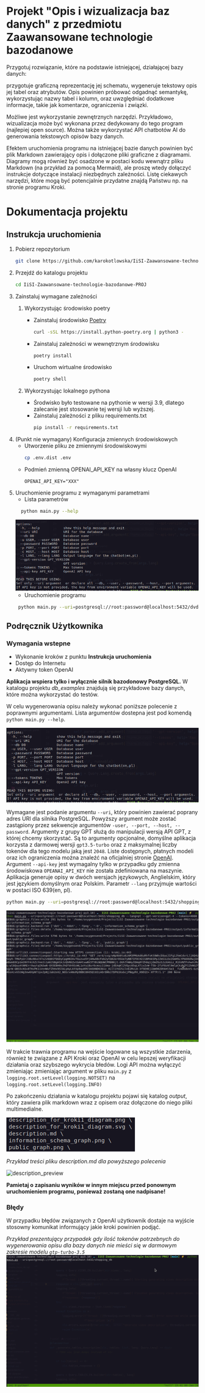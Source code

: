# Projekt "Opis i wizualizacja baz danych" z przedmiotu Zaawansowane technologie bazodanowe

Przygotuj rozwiązanie, które na podstawie istniejącej, działającej bazy danych:

przygotuje graficzną reprezentację jej schematu,
wygeneruje tekstowy opis jej tabel oraz atrybutów.
Opis powinien próbować odgadnąć semantykę, wykorzystując nazwy tabel i kolumn, oraz uwzględniać dodatkowe informacje,
takie jak komentarze, ograniczenia i związki.

Możliwe jest wykorzystanie zewnętrznych narzędzi. Przykładowo, wizualizacja może być wykonana przez dedykowany do tego
program (najlepiej open source). Można także wykorzystać API chatbotów AI do generowania tekstowych opisów bazy danych.

Efektem uruchomienia programu na istniejącej bazie danych powinien być plik Markdown zawierający opis i dołączone pliki
graficzne z diagramami. Diagramy mogą również być osadzone w postaci kodu wewnątrz pliku Markdown (na przykład za pomocą
Mermaid), ale proszę wtedy dołączyć instrukcje dotyczące instalacji niezbędnych zależności. Listę ciekawych narzędzi,
które mogą być potencjalnie przydatne znajdą Państwu np. na stronie programu Kroki.

# Dokumentacja projektu

## Instrukcja uruchomienia

1. Pobierz repozytorium
    ```bash
    git clone https://github.com/karokotlowska/IiSI-Zaawansowane-technologie-bazodanowe-PROJ.git
    ```
2. Przejdź do katalogu projektu
   ```bash
   cd IiSI-Zaawansowane-technologie-bazodanowe-PROJ
   ```
3. Zainstaluj wymagane zależności
    1. Wykorzystując środowisko poetry

        - Zainstaluj środowisko [Poetry](https://python-poetry.org/)
           ```bash
           curl -sSL https://install.python-poetry.org | python3 -
           ```
        - Zainstaluj zależności w wewnętrznym środowisku
           ```bash
           poetry install
           ```
        - Uruchom wirtualne środowisko
           ```bash
           poetry shell
           ```
    2. Wykorzystując lokalnego pythona
        - Środwisko było testowane na pythonie w wersji 3.9, dlatego zalecanie jest stosowanie tej wersji lub wyższej.
        - Zainstaluj zależności z pliku requirements.txt
            ```bash
            pip install -r requirements.txt
            ```
4. (Punkt nie wymagany) Konfiguracja zmiennych środowiskowych
    - Utworzenie pliku ze zmiennymi środowiskowymi
        ```bash
        cp .env.dist .env
        ```
    - Podmień zmienną OPENAI_API_KEY na własny klucz OpenAI
        ```
        OPENAI_API_KEY="XXX"
        ```
5. Uruchomienie programu z wymaganymi parametrami
    - Lista parametrów
    ```bash
      python main.py --help
    ```
   ![help_preview](doc/help_preview.png)
    - Uruchomienie programu
   ```bash
    python main.py --uri=postgresql://root:password@localhost:5432/dvdrental --lang=pl --gpt-version=gpt-4-1106-preview --tokens=4096
   ```

## Podręcznik Użytkownika

### Wymagania wstepne

- Wykonanie kroków z punktu **Instrukcja uruchomienia**
- Dostęp do Internetu
- Aktywny token OpenAI

**Aplikacja wspiera tylko i wyłącznie silnik bazodonowy PostgreSQL.**
W katalogu projektu *db_examples* znajdują się przykładowe bazy danych, które można wykorzystać do testów.

W celu wygenerowania opisu należy wykonać poniższe polecenie z poprawnymi argumentami.
Lista argumentów dostepna jest pod komendą `python main.py --help`.

![help_preview](doc/help_preview.png)

Wymagane jest podanie argumentu `--uri`, który powinien zawierać poprany adres URI dla silnika PostgreSQL.
Powyższy argument może zostać zastąpiony przez sekwencje argumentów `-user, --port, --host, --password`.
Argumenty z grupy GPT służą do manipulacji wersją API GPT, z której chcemy skorzystać.
Są to argumenty opcjonalne, domyślne aplikacja korzysta z darmowej wersji `gpt3.5-turbo`
oraz z maksymalnej liczby tokenów dla tego modelu jaką jest `2048`.
Liste dostępnych, płatnych modeli oraz ich ograniczenia można znaleźć na oficjalniej
stronie [OpenAI](https://platform.openai.com/docs/models).
Argument `--api-key` jest wymagalny tylko w przypadku gdy zmienna środowiskowa `OPEANAI_API_KEY` nie została
zdefiniowana na maszynie.
Aplikacja generuje opisy w dwóch wersjach językowych, Anglielskim, który jest językiem domyślnym oraz Polskim.
Parametr `--lang` przyjmuje wartości w postaci ISO 639(en, pl).

```bash
python main.py --uri=postgresql://root:password@localhost:5432/shopping_db --lang=pl --gpt-version=gpt-4 --tokens=4000
```
![app_run](doc/app_run.gif)

W trakcie trawnia programu na wejście logowane są wszystkie zdarzenia, również te związane z API Kroki oraz OpenAI w
celu lepszej weryfikacji działania oraz szybszego wykrycia błedów.
Logi API można wyłączyć zmieniając zmieniając argument w pliku `main.py`
z `logging.root.setLevel(logging.NOTSET)` na `logging.root.setLevel(logging.INFO)`

Po zakończeniu działania w katalogu projektu pojawi się katalog *output*, który zawiera plik markdown wraz z opisem oraz dołączone do niego pliki multimedialne.

![output_directory](doc/output_directory.png)

*Przykład treści pliku description.md dla powyższego polecenia*

![description_preview](doc/description_preview.gif)


**Pamietaj o zapisaniu wyników w innym miejscu przed ponownym uruchomieniem programu, ponieważ zostaną one nadpisane!**

### Błędy
W przypadku błędów związanych z OpenAI użytkownik dostaje na wyjście stosowny komunikat informujący jakie kroki powinien podjąć.

*Przykład prezentujący przypadek gdy ilość tokenów potrzebnych do wygenerowania opisu dla bazy danych nie mieści się w darmowym zakresie modelu `gtp-turbo-3.5`*
![error_presentation](doc/error_presentation.gif)


